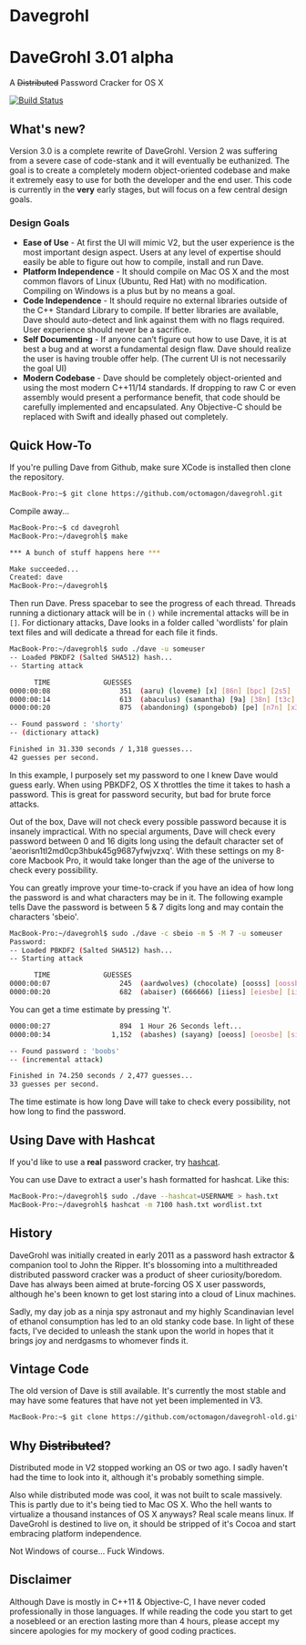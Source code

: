# Davegrohl


# DaveGrohl 3.01 alpha
A ~~Distributed~~ Password Cracker for OS X

[![Build Status](https://travis-ci.com/octomagon/davegrohl.svg?branch=master)](https://travis-ci.com/octomagon/davegrohl)

## What's new?
Version 3.0 is a complete rewrite of DaveGrohl.  Version 2 was suffering from a severe case of code-stank and it will eventually be euthanized.  The goal is to create a completely modern object-oriented codebase and make it extremely easy to use for both the developer and the end user.  This code is currently in the **very** early stages, but will focus on a few central design goals.

### Design Goals

* **Ease of Use** - At first the UI will mimic V2, but the user experience is the most important design aspect. Users at any level of expertise should easily be able to figure out how to compile, install and run Dave.
* **Platform Independence** - It should compile on Mac OS X and the most common flavors of Linux (Ubuntu, Red Hat) with no modification.  Compiling on Windows is a plus but by no means a goal.
* **Code Independence** - It should require no external libraries outside of the C++ Standard Library to compile. If better libraries are available, Dave should auto-detect and link against them with no flags required. User experience should never be a sacrifice. 
* **Self Documenting** - If anyone can’t figure out how to use Dave, it is at best a bug and at worst a fundamental design flaw. Dave should realize the user is having trouble offer help.  (The current UI is not necessarily the goal UI)
* **Modern Codebase** - Dave should be completely object-oriented and using the most modern C++11/14 standards.  If dropping to raw C or even assembly would present a performance benefit, that code should be carefully implemented and encapsulated.  Any Objective-C should be replaced with Swift and ideally phased out completely.


## Quick How-To
If you're pulling Dave from Github, make sure XCode is installed then clone the repository.
```bash
MacBook-Pro:~$ git clone https://github.com/octomagon/davegrohl.git
```
Compile away...
```bash
MacBook-Pro:~$ cd davegrohl
MacBook-Pro:~/davegrohl$ make

*** A bunch of stuff happens here ***

Make succeeded...
Created: dave
MacBook-Pro:~/davegrohl$ 
```
Then run Dave.  Press spacebar to see the progress of each thread.  Threads running a dictionary attack will be in `()` while incremental attacks will be in `[]`.  For dictionary attacks, Dave looks in a folder called 'wordlists' for plain text files and will dedicate a thread for each file it finds.
```bash
MacBook-Pro:~/davegrohl$ sudo ./dave -u someuser
-- Loaded PBKDF2 (Salted SHA512) hash...
-- Starting attack

      TIME             GUESSES
0000:00:08                 351  (aaru) (loveme) [x] [86n] [bpc] [2s5] [ojf] [wkea] [52la] [caha] 
0000:00:14                 613  (abaculus) (samantha) [9a] [38n] [t3c] [an5] [yjf] [k4ea] [dmla] [ieha] 
0000:00:20                 875  (abandoning) (spongebob) [pe] [n7n] [x3c] [8n5] [bvf] [25ea] [odla] [weha] 

-- Found password : 'shorty'
-- (dictionary attack)

Finished in 31.330 seconds / 1,318 guesses...
42 guesses per second.
```
In this example, I purposely set my password to one I knew Dave would guess early.  When using PBKDF2, OS X throttles the time it takes to hash a password.  This is great for password security, but bad for brute force attacks.

Out of the box, Dave will not check every possible password because it is insanely impractical.  With no special arguments, Dave will check every password between 0 and 16 digits long using the default character set of 'aeorisn1tl2md0cp3hbuk45g9687yfwjvzxq'.  With these settings on my 8-core Macbook Pro, it would take longer than the age of the universe to check every possibility.

You can greatly improve your time-to-crack if you have an idea of how long the password is and what characters may be in it.  The following example tells Dave the password is between 5 & 7 digits long and may contain the characters 'sbeio'.
```bash
MacBook-Pro:~/davegrohl$ sudo ./dave -c sbeio -m 5 -M 7 -u someuser
Password:
-- Loaded PBKDF2 (Salted SHA512) hash...
-- Starting attack

      TIME             GUESSES
0000:00:07                 245  (aardwolves) (chocolate) [oosss] [oossbe] [ssbsess] [oossiis] [ssbsobb]
0000:00:20                 682  (abaiser) (666666) [iiess] [eiesbe] [iiesess] [iiesiis] [iiesobb]
```
You can get a time estimate by pressing 't'.
```bash
0000:00:27                 894  1 Hour 26 Seconds left...
0000:00:34               1,152  (abashes) (sayang) [oeoss] [oeosbe] [siosess] [siosiis] [siosobb]

-- Found password : 'boobs'
-- (incremental attack)

Finished in 74.250 seconds / 2,477 guesses...
33 guesses per second.
```
The time estimate is how long Dave will take to check every possibility, not how long to find the password.


## Using Dave with Hashcat
If you'd like to use a **real** password cracker, try [hashcat](https://hashcat.net/hashcat/).

You can use Dave to extract a user's hash formatted for hashcat. Like this:
```bash
MacBook-Pro:~/davegrohl$ sudo ./dave --hashcat=USERNAME > hash.txt
MacBook-Pro:~/davegrohl$ hashcat -m 7100 hash.txt wordlist.txt
```

## History
DaveGrohl was initially created in early 2011 as a password hash extractor & companion tool to John the Ripper.  It's blossoming into a multithreaded distributed password cracker was a product of sheer curiosity/boredom.  Dave has always been aimed at brute-forcing OS X user passwords, although he's been known to get lost staring into a cloud of Linux machines.

Sadly, my day job as a ninja spy astronaut and my highly Scandinavian level of ethanol consumption has led to an old stanky code base.  In light of these facts, I've decided to unleash the stank upon the world in hopes that it brings joy and nerdgasms to whomever finds it.


## Vintage Code
The old version of Dave is still available.  It's currently the most stable and may have some features that have not yet been implemented in V3.
```bash
MacBook-Pro:~$ git clone https://github.com/octomagon/davegrohl-old.git
```

## Why ~~Distributed~~?
Distributed mode in V2 stopped working an OS or two ago.  I sadly haven't had the time to look into it, although it's probably something simple.

Also while distributed mode was cool, it was not built to scale massively.  This is partly due to it's being tied to Mac OS X.  Who the hell wants to virtualize a thousand instances of OS X anyways?  Real scale means linux.  If DaveGrohl is destined to live on, it should be stripped of it's Cocoa and start embracing platform independence.


Not Windows of course...  Fuck Windows.


## Disclaimer
Although Dave is mostly in C++11 & Objective-C, I have never coded professionally in those languages.  If while reading the code you start to get a nosebleed or an erection lasting more than 4 hours, please accept my sincere apologies for my mockery of good coding practices.
